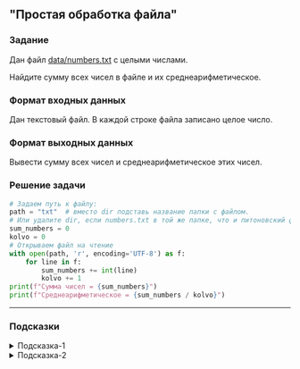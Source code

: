 ## "Простая обработка файла"

### Задание

Дан файл [data/numbers.txt](data/numbers.txt) с целыми числами. 

Найдите сумму всех чисел в файле и их среднеарифметическое.

### Формат входных данных

Дан текстовый файл. В каждой строке файла записано целое число.

### Формат выходных данных

Вывести сумму всех чисел и среднеарифметическое этих чисел.

### Решение задачи

```python
# Задаем путь к файлу:
path = "txt"  # вместо dir подставь название папки с файлом.
# Или удалите dir, если numbers.txt в той же папке, что и питоновский файл
sum_numbers = 0
kolvo = 0
# Открываем файл на чтение
with open(path, 'r', encoding='UTF-8') as f:
    for line in f:
        sum_numbers += int(line)
        kolvo += 1
print(f"Сумма чисел = {sum_numbers}")
print(f"Среднеарифметическое = {sum_numbers / kolvo}")
```

---

### Подсказки

<details>
<summary>Подсказка-1</summary>
Работайте с файлом построчно:

Прочитали строку --> Преобразовали к int'у --> Добавили к общей сумме
</details>

<details>
<summary>Подсказка-2</summary>
Для подсчета количества создайте переменную счетчик и увеличивайте ее на единицу, считывая очередное значение из файла
</details>
